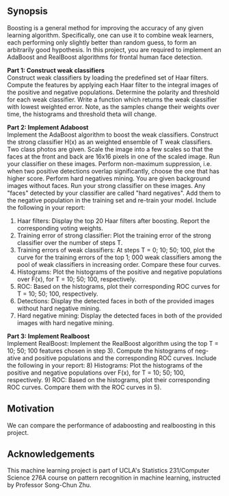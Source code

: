 ## Synopsis
Boosting is a general method for improving the accuracy of any given learning algorithm. Specifically, one can use it to combine weak learners, each performing only
slightly better than random guess, to form an arbitrarily good hypothesis. In this
project, you are required to implement an AdaBoost and RealBoost algorithms for
frontal human face detection.

<b>Part	1: Construct weak classifiers </b><br/>
Construct weak classifiers by loading the predefined set of Haar filters. Compute the features by applying each Haar filter to the integral images of the
positive and negative populations. Determine the polarity and threshold
for each weak classifier. Write a function which returns the weak classifier with lowest weighted error.
Note, as the samples change their weights over time, the histograms and threshold theta will change.

<b>Part	2: Implement Adaboost</b><br/>
Implement the AdaBoost algorithm to boost the weak
classifiers. Construct the strong classifier H(x) as an weighted ensemble of T
weak classifiers. Two class photos are given. Scale the image into a few scales so
that the faces at the front and back are 16x16 pixels in one of the scaled image.
Run your classifier on these images. Perform non-maximum suppression, i.e. when two positive detections overlap significantly, choose the one that has higher
score. Perform hard negatives mining. You are given background images without
faces. Run your strong classifier on these images. Any "faces" detected by your
classifier are called "hard negatives". Add them to the negative population in
the training set and re-train your model. Include the following in your report:
1) Haar filters: Display the top 20 Haar filters after boosting. Report the
corresponding voting weights.
2) Training error of strong classifier: Plot the training error of the strong
classifier over the number of steps T.
3) Training errors of weak classifiers: At steps T = 0; 10; 50; 100, plot the
curve for the training errors of the top 1; 000 weak classifiers among the pool
of weak classifiers in increasing order. Compare these four curves.
4) Histograms: Plot the histograms of the positive and negative populations
over F(x), for T = 10; 50; 100, respectively.
5) ROC: Based on the histograms, plot their corresponding ROC curves for
T = 10; 50; 100, respectively.
6) Detections: Display the detected faces in both of the provided images
without hard negative mining.
7) Hard negative mining: Display the detected faces in both of the provided
images with hard negative mining.

<b>Part 3: Implement Realboost</b><br/>
Implement RealBoost: Implement the RealBoost algorithm using the top
T = 10; 50; 100 features chosen in step 3). Compute the histograms of neg-
ative and positive populations and the corresponding ROC curves. Include the
following in your report:
8) Histograms: Plot the histograms of the positive and negative populations
over F(x), for T = 10; 50; 100, respectively.
9) ROC: Based on the histograms, plot their corresponding ROC curves. Compare them with the ROC curves in 5).

## Motivation

We can compare the performance of adaboosting and realboosting in this project.

## Acknowledgements

This machine learning project is part of UCLA's Statistics 231/Computer Science 276A course on pattern recognition in machine learning, instructed by Professor Song-Chun Zhu.
